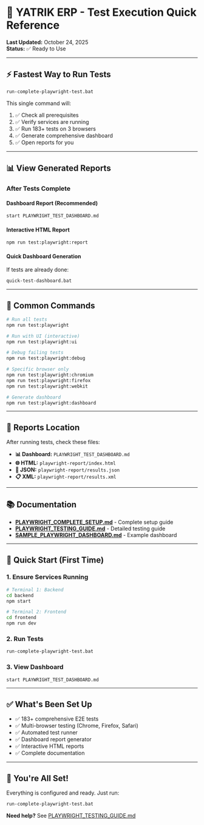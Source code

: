 # 🧪 YATRIK ERP - Test Execution Quick Reference

**Last Updated:** October 24, 2025  
**Status:** ✅ Ready to Use

---

## ⚡ Fastest Way to Run Tests

```bash
run-complete-playwright-test.bat
```

This single command will:
1. ✅ Check all prerequisites
2. ✅ Verify services are running
3. ✅ Run 183+ tests on 3 browsers
4. ✅ Generate comprehensive dashboard
5. ✅ Open reports for you

---

## 📊 View Generated Reports

### After Tests Complete

#### Dashboard Report (Recommended)
```bash
start PLAYWRIGHT_TEST_DASHBOARD.md
```

#### Interactive HTML Report
```bash
npm run test:playwright:report
```

#### Quick Dashboard Generation
If tests are already done:
```bash
quick-test-dashboard.bat
```

---

## 🎯 Common Commands

```bash
# Run all tests
npm run test:playwright

# Run with UI (interactive)
npm run test:playwright:ui

# Debug failing tests
npm run test:playwright:debug

# Specific browser only
npm run test:playwright:chromium
npm run test:playwright:firefox
npm run test:playwright:webkit

# Generate dashboard
npm run test:playwright:dashboard
```

---

## 📁 Reports Location

After running tests, check these files:

- **📊 Dashboard:** `PLAYWRIGHT_TEST_DASHBOARD.md`
- **🌐 HTML:** `playwright-report/index.html`
- **📄 JSON:** `playwright-report/results.json`
- **📋 XML:** `playwright-report/results.xml`

---

## 📚 Documentation

- **[PLAYWRIGHT_COMPLETE_SETUP.md](PLAYWRIGHT_COMPLETE_SETUP.md)** - Complete setup guide
- **[PLAYWRIGHT_TESTING_GUIDE.md](PLAYWRIGHT_TESTING_GUIDE.md)** - Detailed testing guide
- **[SAMPLE_PLAYWRIGHT_DASHBOARD.md](SAMPLE_PLAYWRIGHT_DASHBOARD.md)** - Example dashboard

---

## 🚀 Quick Start (First Time)

### 1. Ensure Services Running

```bash
# Terminal 1: Backend
cd backend
npm start

# Terminal 2: Frontend  
cd frontend
npm run dev
```

### 2. Run Tests

```bash
run-complete-playwright-test.bat
```

### 3. View Dashboard

```bash
start PLAYWRIGHT_TEST_DASHBOARD.md
```

---

## ✅ What's Been Set Up

- ✅ 183+ comprehensive E2E tests
- ✅ Multi-browser testing (Chrome, Firefox, Safari)
- ✅ Automated test runner
- ✅ Dashboard report generator
- ✅ Interactive HTML reports
- ✅ Complete documentation

---

## 🎊 You're All Set!

Everything is configured and ready. Just run:

```bash
run-complete-playwright-test.bat
```

**Need help?** See [PLAYWRIGHT_TESTING_GUIDE.md](PLAYWRIGHT_TESTING_GUIDE.md)
